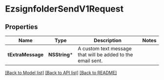 # EzsignfolderSendV1Request

## Properties
Name | Type | Description | Notes
------------ | ------------- | ------------- | -------------
**tExtraMessage** | **NSString*** | A custom text message that will be added to the email sent. | 

[[Back to Model list]](../README.md#documentation-for-models) [[Back to API list]](../README.md#documentation-for-api-endpoints) [[Back to README]](../README.md)



